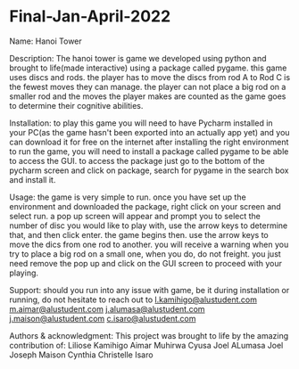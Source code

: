 # Final-Jan-April-2022
Name:
Hanoi Tower

Description:
The hanoi tower is game we developed using python and brought to life(made interactive) using a package called pygame.
this game uses discs and rods. the player has to move the discs from rod A to Rod C is the fewest moves they can manage. 
the player can not place a big rod on a smaller rod and the moves the player makes are counted as the game goes to determine their cognitive abilities.

Installation:
to play this game you will need to have Pycharm installed in your PC(as the game hasn't been exported into an actually app yet) and you can download it for free on the internet
after installing the right environment to run the game, you will need to install a package called pygame to be able to access the GUI. 
to access the package just go to the bottom of the pycharm screen and click on package, search for pygame in the search box and install it.

Usage:
the game is very simple to run. once you have set up the environment and downloaded the package, right click on your screen and select run. a pop up screen will appear and prompt you
to select the number of disc you would like to play with, use the arrow keys to determine that, and then click enter. 
the game begins then. use the arrow keys to move the dics from one rod to another. you will receive a warning when you try to place a big rod on a small one, when you do, do not freight.
you just need remove the pop up and click on the GUI screen to proceed with your playing.

Support:
should you run into any issue with game, be it during installation or running, do not hesitate to reach out to 
l.kamihigo@alustudent.com
m.aimar@alustudent.com
j.alumasa@alustudent.com
j.maison@alustudent.com
c.isaro@alustudent.com

Authors & acknowledgment:
This project was brought to life by the amazing contribution of:
Liliose Kamihigo 
Aimar Muhirwa Cyusa 
Joel ALumasa
Joel Joseph Maison
Cynthia Christelle Isaro
